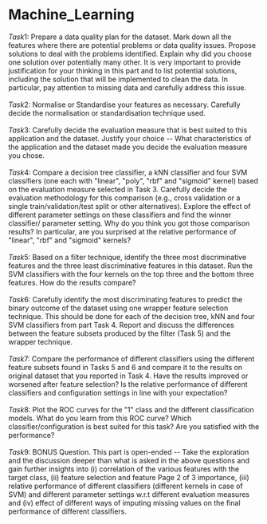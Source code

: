 # Machine_Learning


$Task 1:$ Prepare a data quality plan for the dataset. Mark down all the features where there are potential problems or data quality issues. Propose solutions to deal with the problems identified. Explain why did you choose one solution over potentially many other. It is very important to provide justification for your thinking in this part and to list potential solutions, including the solution that will be implemented to clean the data. In particular, pay attention to missing data and carefully address this issue.<br />
\
$Task 2:$ Normalise or Standardise your features as necessary. Carefully decide the normalisation or standardisation technique used. <br />
\
$Task 3:$ Carefully decide the evaluation measure that is best suited to this application and the dataset. Justify your choice -- What characteristics of the application and the dataset made you decide the evaluation measure you chose.<br />
\
$Task 4:$ Compare a decision tree classifier, a kNN classifier and four SVM classifiers (one each with "linear", "poly", "rbf" and "sigmoid" kernel) based on the evaluation measure selected in Task 3. Carefully decide the evaluation methodology for this comparison (e.g., cross validation or a single train/validation/test split or other alternatives). Explore the effect of different parameter settings on these classifiers and find the winner classifier/ parameter setting. Why do you think you got those comparison results? In particular, are you surprised at the relative performance of "linear", "rbf" and "sigmoid" kernels? <br />
\
$Task 5:$ Based on a filter technique, identify the three most discriminative features and the three least discriminative features in this dataset. Run the SVM classifiers with the four kernels on the top three and the bottom three features. How do the results compare?<br />
\
$Task 6:$ Carefully identify the most discriminating features to predict the binary outcome of the dataset using one wrapper feature selection technique. This should be done for each of the decision tree, kNN and four SVM classifiers from part Task 4. Report and discuss the differences between the feature subsets produced by the filter (Task 5) and the wrapper technique.<br />
\
$Task 7:$ Compare the performance of different classifiers using the different feature subsets found in Tasks 5 and 6 and compare it to the results on original dataset that you reported in Task 4. Have the results improved or worsened after feature selection? Is the relative performance of different classifiers and configuration settings in line with your expectation?<br />
\
$Task 8:$ Plot the ROC curves for the "1" class and the different classification models. What do you learn from this ROC curve? Which classifier/configuration is best suited for this task? Are you satisfied with the performance? <br />
\
$Task 9:$ BONUS Question. This part is open-ended -- Take the exploration and the discussion deeper than what is asked in the above questions and gain further insights into (i) correlation of the various features with the target class, (ii) feature selection and feature
Page 2 of 3
importance, (iii) relative performance of different classifiers (different kernels in case of SVM) and different parameter settings w.r.t different evaluation measures and (iv) effect of different ways of imputing missing values on the final performance of different classifiers.
